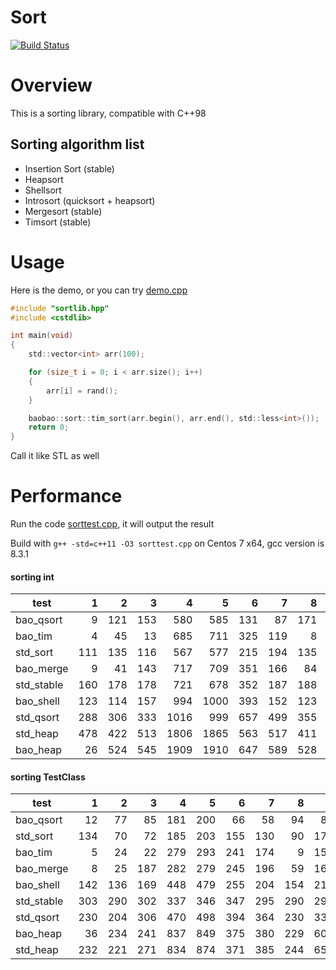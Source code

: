 # Sort

[![Build Status](https://travis-ci.org/Baobaobear/sort.svg?branch=master)](https://travis-ci.org/Baobaobear/sort)

# Overview

This is a sorting library, compatible with C++98

## Sorting algorithm list

- Insertion Sort (stable)
- Heapsort
- Shellsort
- Introsort (quicksort + heapsort)
- Mergesort (stable)
- Timsort (stable)

# Usage

Here is the demo, or you can try [demo.cpp](demo.cpp)

```c
#include "sortlib.hpp"
#include <cstdlib>

int main(void)
{
    std::vector<int> arr(100);

    for (size_t i = 0; i < arr.size(); i++)
    {
        arr[i] = rand();
    }

    baobao::sort::tim_sort(arr.begin(), arr.end(), std::less<int>());
    return 0;
}
```

Call it like STL as well

# Performance

Run the code [sorttest.cpp](sorttest.cpp), it will output the result

Build with `g++ -std=c++11 -O3 sorttest.cpp` on Centos 7 x64, gcc version is 8.3.1

#### sorting int

test        |  1  |  2  |  3  |  4  |  5  |  6  |  7  |  8  |  9  |  10 |  11 |score|
------------|----:|----:|----:|----:|----:|----:|----:|----:|----:|----:|----:|----:|
bao_qsort   |    9|  121|  153|  580|  585|  131|   87|  171|  144|  256|  562|  279|
bao_tim     |    4|   45|   13|  685|  711|  325|  119|    8|  103|  207|  669|  288|
std_sort    |  111|  135|  116|  567|  577|  215|  194|  135|  269|  231|  558|  310|
bao_merge   |    9|   41|  143|  717|  709|  351|  166|   84|  119|  235|  689|  326|
std_stable  |  160|  178|  178|  721|  678|  352|  187|  188|  188|  283|  674|  378|
bao_shell   |  123|  114|  157|  994| 1000|  393|  152|  123|  355|  228|  986|  462|
std_qsort   |  288|  306|  333| 1016|  999|  657|  499|  355|  437|  456| 1028|  637|
std_heap    |  478|  422|  513| 1806| 1865|  563|  517|  411| 1194|  508| 1908| 1018|
bao_heap    |   26|  524|  545| 1909| 1910|  647|  589|  528| 1231|  615| 1941| 1046|

#### sorting TestClass

test        |  1  |  2  |  3  |  4  |  5  |  6  |  7  |  8  |  9  |  10 |  11 |score|
------------|----:|----:|----:|----:|----:|----:|----:|----:|----:|----:|----:|----:|
bao_qsort   |   12|   77|   85|  181|  200|   66|   58|   94|   86|  121|  191|  117|
std_sort    |  134|   70|   72|  185|  203|  155|  130|   90|  172|  110|  193|  151|
bao_tim     |    5|   24|   22|  279|  293|  241|  174|    9|  155|  107|  259|  156|
bao_merge   |    8|   25|  187|  282|  279|  245|  196|   59|  165|  101|  297|  184|
bao_shell   |  142|  136|  169|  448|  479|  255|  204|  154|  210|  165|  405|  276|
std_stable  |  303|  290|  302|  337|  346|  347|  295|  290|  295|  316|  326|  344|
std_qsort   |  230|  204|  306|  470|  498|  394|  364|  230|  335|  247|  492|  377|
bao_heap    |   36|  234|  241|  837|  849|  375|  380|  229|  603|  230|  835|  484|
std_heap    |  232|  221|  271|  834|  874|  371|  385|  244|  659|  248|  877|  521|
